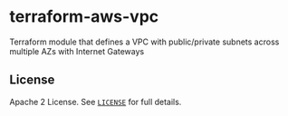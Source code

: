 # terraform-aws-vpc

Terraform module that defines a VPC with public/private subnets across multiple AZs with Internet Gateways


## License

Apache 2 License. See [`LICENSE`](LICENSE) for full details.
